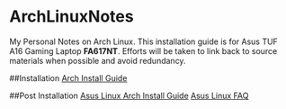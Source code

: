 # ArchLinuxNotes
My Personal Notes on Arch Linux. This installation guide is for Asus TUF A16 Gaming Laptop **FA617NT**. Efforts will be taken to link back to source materials when possible and avoid redundancy. 

##Installation
[Arch Install Guide](https://wiki.archlinux.org/title/Installation_guide)

##Post Installation
[Asus Linux Arch Install Guide](https://asus-linux.org/guides/arch-guide/)
[Asus Linux FAQ](https://asus-linux.org/faq/)
